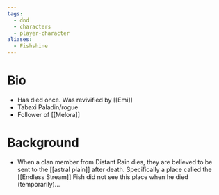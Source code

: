 ```yaml
---
tags:
  - dnd
  - characters
  - player-character
aliases:
  - Fishshine
---
```

# Bio
- Has died once. Was revivified by [[Emi]]
- Tabaxi Paladin/rogue
- Follower of [[Melora]]
# Background
- When a clan member from Distant Rain dies, they are believed to be sent to the [[astral plain]] after death. Specifically a place called the [[Endless Stream]] Fish did not see this place when he died (temporarily)...